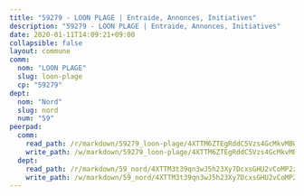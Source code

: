 ```yaml
---
title: "59279 - LOON PLAGE | Entraide, Annonces, Initiatives"
description: "59279 - LOON PLAGE | Entraide, Annonces, Initiatives"
date: 2020-01-11T14:09:21+09:00
collapsible: false
layout: commune
comm:
  nom: "LOON PLAGE"
  slug: loon-plage
  cp: "59279"
dept:
  nom: "Nord"
  slug: nord
  num: "59"
peerpad:
  comm:
    read_path: /r/markdown/59279_loon-plage/4XTTM6ZTEgRddC5Vzs4GcMkvMBW5YRsgpB8zfWHiGbkJCLLoA
    write_path: /w/markdown/59279_loon-plage/4XTTM6ZTEgRddC5Vzs4GcMkvMBW5YRsgpB8zfWHiGbkJCLLoA-K3TgUeifj7hvup6j6Z1WmSX5c1Vx5wZUR4S2vcpqFsrQaPvDptyTXCZVRQDimQqaVU4pmL5yjwHiGhcCSPKBMh4kWZxLZuVHNKvCsx9hiej7gNQvG21Zbaqm58gU3cgGP46LRPFN
  dept:
    read_path: /r/markdown/59_nord/4XTTM3t39qn3wJ5h23Xy7DcxsGHU2vCoMP2z3iS4TUn3TrtdJ
    write_path: /w/markdown/59_nord/4XTTM3t39qn3wJ5h23Xy7DcxsGHU2vCoMP2z3iS4TUn3TrtdJ-K3TgTuZGkuZqXfr6fpmH7pGsMT6ndvZQMyRDze5QBt7XScLWHoBi246kLoDKpTH2Yo4f3AFSSJqGc2ozvNww7qPLqsDjpvahxCbQ6F5znbfjp6kVgaDcTYc9LyhwSfYuCevnvZUQ
---
```


